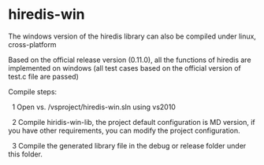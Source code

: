 hiredis-win
===========

The windows version of the hiredis library can also be compiled under linux, cross-platform

Based on the official release version (0.11.0), all the functions of hiredis are implemented on windows (all test cases based on the official version of test.c file are passed)

Compile steps:

    1 Open vs. /vsproject/hiredis-win.sln using vs2010
  
    2 Compile hiridis-win-lib, the project default configuration is MD version, if you have other requirements, you can modify the project configuration.
  
    3 Compile the generated library file in the debug or release folder under this folder.
